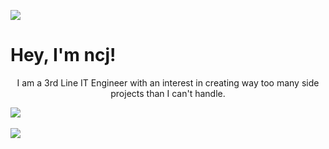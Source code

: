<img align="center" src="https://komarev.com/ghpvc/?username=ncjsvr" /><br>
<h1>Hey, I'm ncj!</h1>
<p align="center">I am a 3rd Line IT Engineer with an interest in creating way too many side projects than I can't handle.</p>
 

<img align="center" src="https://github-profile-trophy.vercel.app/?username=ncjsvr&theme=flat&margin-w=5#29" /><br><br>
<img align="center" src="https://github-readme-stats.vercel.app/api?username=ncjsvr&count_private=true#28" />
